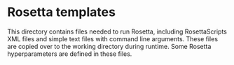 # Rosetta templates

This directory contains files needed to run Rosetta, including RosettaScripts XML files and simple text files with command line arguments.
These files are copied over to the working directory during runtime.
Some Rosetta hyperparameters are defined in these files.